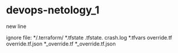 # devops-netology_1
new line

ignore file: */.terraform/ *.tfstate .tfstate. crash.log *.tfvars override.tf override.tf.json *_override.tf *_override.tf.json
